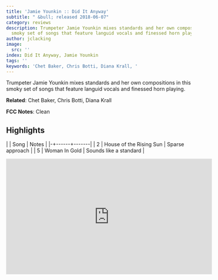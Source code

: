 ```yaml
---
title: 'Jamie Younkin :: Did It Anyway'
subtitle: " &bull; released 2018-06-07"
category: reviews
description: Trumpeter Jamie Younkin mixes standards and her own compositions in this
  smoky set of songs that feature languid vocals and finessed horn playing.
author: jclacking
image:
  src: ''
index: Did It Anyway, Jamie Younkin
tags: ''
keywords: 'Chet Baker, Chris Botti, Diana Krall, '
---
```

Trumpeter Jamie Younkin mixes standards and her own compositions in this smoky set of songs that feature languid vocals and finessed horn playing.<!--more-->

**Related**: Chet Baker, Chris Botti, Diana Krall

**FCC Notes**: Clean

## Highlights

| | Song | Notes |
|-+------+-------|
| 2 | House of the Rising Sun | Sparse approach |
| 5 | Woman In Gold | Sounds like a standard |

<div class="tlo-detail-video"><iframe width="560" height="315" src="https://www.youtube.com/embed/m396IpgjdiI" frameborder="0" allow="autoplay; encrypted-media" allowfullscreen></iframe></div>

